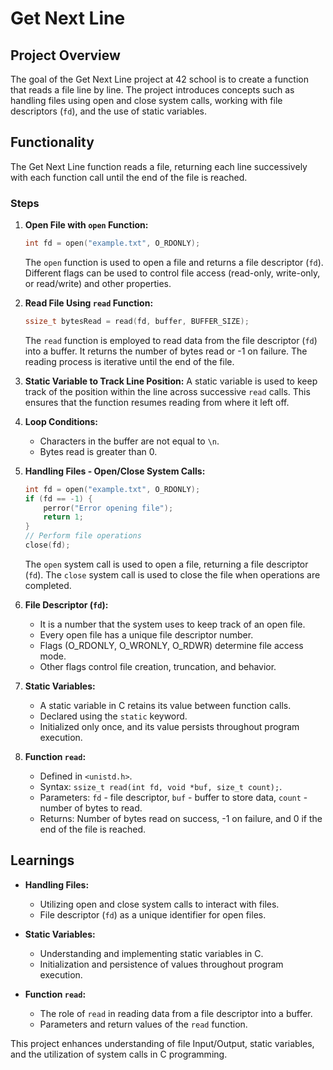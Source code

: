 # Get Next Line

## Project Overview

The goal of the Get Next Line project at 42 school is to create a function that reads a file line by line. The project introduces concepts such as handling files using open and close system calls, working with file descriptors (`fd`), and the use of static variables.

## Functionality

The Get Next Line function reads a file, returning each line successively with each function call until the end of the file is reached.

### Steps

1. **Open File with `open` Function:**
   ```c
   int fd = open("example.txt", O_RDONLY);
   ```
   The `open` function is used to open a file and returns a file descriptor (`fd`). Different flags can be used to control file access (read-only, write-only, or read/write) and other properties.

2. **Read File Using `read` Function:**
   ```c
   ssize_t bytesRead = read(fd, buffer, BUFFER_SIZE);
   ```
   The `read` function is employed to read data from the file descriptor (`fd`) into a buffer. It returns the number of bytes read or -1 on failure. The reading process is iterative until the end of the file.

3. **Static Variable to Track Line Position:**
   A static variable is used to keep track of the position within the line across successive `read` calls. This ensures that the function resumes reading from where it left off.

4. **Loop Conditions:**
   - Characters in the buffer are not equal to `\n`.
   - Bytes read is greater than 0.

5. **Handling Files - Open/Close System Calls:**
   ```c
   int fd = open("example.txt", O_RDONLY);
   if (fd == -1) {
       perror("Error opening file");
       return 1;
   }
   // Perform file operations
   close(fd);
   ```
   The `open` system call is used to open a file, returning a file descriptor (`fd`). The `close` system call is used to close the file when operations are completed.

6. **File Descriptor (`fd`):**
   - It is a number that the system uses to keep track of an open file.
   - Every open file has a unique file descriptor number.
   - Flags (O_RDONLY, O_WRONLY, O_RDWR) determine file access mode.
   - Other flags control file creation, truncation, and behavior.

7. **Static Variables:**
   - A static variable in C retains its value between function calls.
   - Declared using the `static` keyword.
   - Initialized only once, and its value persists throughout program execution.

8. **Function `read`:**
   - Defined in `<unistd.h>`.
   - Syntax: `ssize_t read(int fd, void *buf, size_t count);`.
   - Parameters: `fd` - file descriptor, `buf` - buffer to store data, `count` - number of bytes to read.
   - Returns: Number of bytes read on success, -1 on failure, and 0 if the end of the file is reached.


## Learnings

- **Handling Files:**
  - Utilizing open and close system calls to interact with files.
  - File descriptor (`fd`) as a unique identifier for open files.

- **Static Variables:**
  - Understanding and implementing static variables in C.
  - Initialization and persistence of values throughout program execution.

- **Function `read`:**
  - The role of `read` in reading data from a file descriptor into a buffer.
  - Parameters and return values of the `read` function.

This project enhances understanding of file Input/Output, static variables, and the utilization of system calls in C programming.
